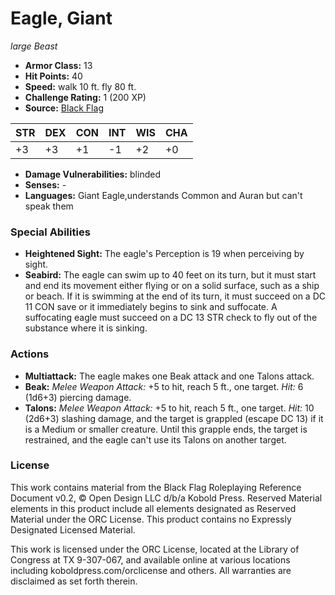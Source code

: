 # Eagle, Giant

*large* *Beast*

- **Armor Class:** 13
- **Hit Points:** 40 
- **Speed:** walk 10 ft. fly 80 ft.
- **Challenge Rating:** 1 (200 XP)
- **Source:** [Black Flag](https://koboldpress.com/kpstore/product/tovrpg-pg-mv/)

| STR | DEX | CON | INT | WIS | CHA |
| --- | --- | --- | --- | --- | --- |
| +3 | +3 | +1 | -1 | +2 | +0 |

- **Damage Vulnerabilities:** blinded
- **Senses:** -
- **Languages:** Giant Eagle,understands Common and Auran but can't speak them

### Special Abilities

- **Heightened Sight:** The eagle's Perception is 19 when perceiving by sight.
- **Seabird:** The eagle can swim up to 40 feet on its turn, but it must start and end its movement either flying or on a solid surface, such as a ship or beach. If it is swimming at the end of its turn, it must succeed on a DC 11 CON save or it immediately begins to sink and suffocate. A suffocating eagle must succeed on a DC 13 STR check to fly out of the substance where it is sinking.

### Actions

- **Multiattack:** The eagle makes one Beak attack and one Talons attack.
- **Beak:** _Melee Weapon Attack:_ +5 to hit, reach 5 ft., one target. _Hit:_ 6 (1d6+3) piercing damage.
- **Talons:** _Melee Weapon Attack:_ +5 to hit, reach 5 ft., one target. _Hit:_ 10 (2d6+3) slashing damage, and the target is grappled (escape DC 13) if it is a Medium or smaller creature. Until this grapple ends, the target is restrained, and the eagle can't use its Talons on another target.


### License

This work contains material from the Black Flag Roleplaying Reference Document v0.2, © Open Design LLC d/b/a Kobold Press. Reserved Material elements in this product include all elements designated as Reserved Material under the ORC License. This product contains no Expressly Designated Licensed Material.

This work is licensed under the ORC License, located at the Library of Congress at TX 9-307-067, and available online at various locations including koboldpress.com/orclicense and others. All warranties are disclaimed as set forth therein.

